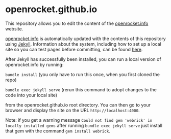 # openrocket.github.io
This repository allows you to edit the content of the [openrocket.info](https://openrocket.info/index.html) website.

[openrocket.info](https://openrocket.info/index.html) is automatically updated with the contents of this repository using [Jekyll](https://jekyllrb.com/). Information about the system, including how to set up a local site so you can test pages before committing, can be found [here](https://docs.github.com/en/pages/setting-up-a-github-pages-site-with-jekyll).

After Jekyll has successfully been installed, you can run a local version of openrocket.info by running:

  `bundle install` (you only have to run this once, when you first cloned the repo)
  
  `bundle exec jekyll serve` (rerun this command to adopt changes to the code into your local site)
  
from the openrocket.github.io root directory. You can then go to your browser and display the site on the URL `http://localhost:4000`.

Note: if you get a warning message `Could not find gem 'webrick' in locally installed gems` after running `bundle exec jekyll serve` just install that gem with the command `gem install webrick`.
